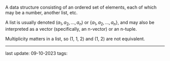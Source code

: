 A data structure consisting of an ordered set of elements, each of which may be a number, another list, etc.

A list is usually denoted $(a_1, a_2, ..., a_n)$ or $\{a_1,a_2,...,a_n\}$, and may also be interpreted as a vector (specifically, an n-vector) or an n-tuple.

Multiplicity matters in a list, so (1, 1, 2) and (1, 2) are not equivalent.

---
last update: 09-10-2023
tags:
